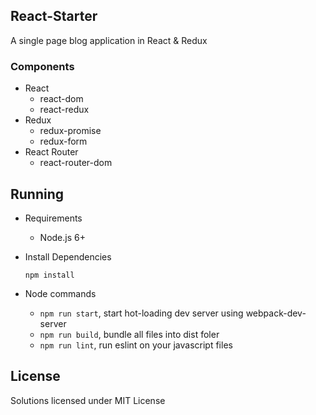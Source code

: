## React-Starter

A single page blog application in React & Redux

### Components

- React 
  - react-dom
  - react-redux
- Redux
  - redux-promise
  - redux-form
- React Router
  - react-router-dom

## Running

- Requirements
  - Node.js 6+

- Install Dependencies

  ```
  npm install
  ```

- Node commands
  - `npm run start`, start hot-loading dev server using webpack-dev-server
  - `npm run build`, bundle all files into dist foler
  - `npm run lint`, run eslint on your javascript files

## License

Solutions licensed under MIT License
